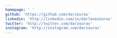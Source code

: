 ```yaml
---
homepage: ' '
github: 'https://github.com/darzouras'
linkedin: 'http://linkedin.com/in/darlenezouras'
twitter: 'http://twitter.com/darzouras'
instagram: 'http://instagram.com/darzouras'
---
```


